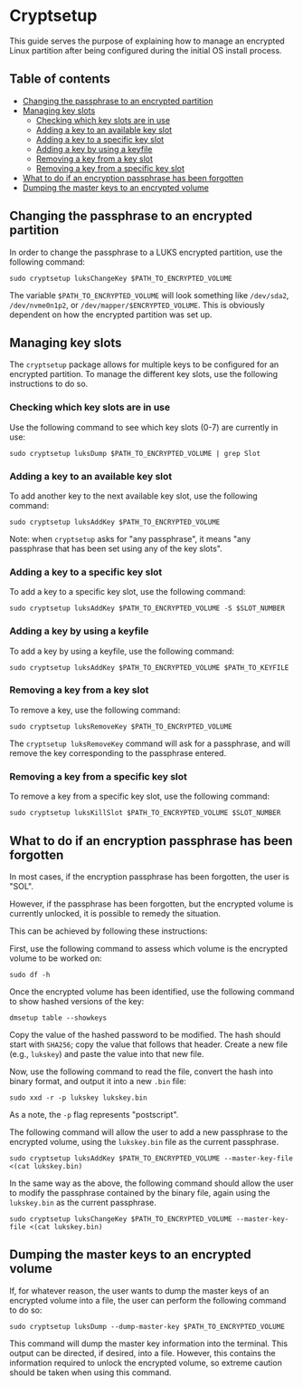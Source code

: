 # Cryptsetup

This guide serves the purpose of explaining how to manage an encrypted Linux partition after being configured during the initial OS install process.

## Table of contents

- [Changing the passphrase to an encrypted partition](#changing-the-passphrase-to-an-encrypted-partition)
- [Managing key slots](#managing-key-slots)
    - [Checking which key slots are in use](#checking-which-key-slots-are-in-use)
    - [Adding a key to an available key slot](#adding-a-key-to-an-available-key-slot)
    - [Adding a key to a specific key slot](#adding-a-key-to-a-specific-key-slot)
    - [Adding a key by using a keyfile](#adding-a-key-by-using-a-keyfile)
    - [Removing a key from a key slot](#removing-a-key-from-a-key-slot)
    - [Removing a key from a specific key slot](#removing-a-key-from-a-specific-key-slot)
- [What to do if an encryption passphrase has been forgotten](#what-to-do-if-an-encryption-passphrase-has-been-forgotten)
- [Dumping the master keys to an encrypted volume](#dumping-the-master-keys-to-an-encrypted-volume)

## Changing the passphrase to an encrypted partition

In order to change the passphrase to a LUKS encrypted partition, use the following command:

```
sudo cryptsetup luksChangeKey $PATH_TO_ENCRYPTED_VOLUME
```

The variable `$PATH_TO_ENCRYPTED_VOLUME` will look something like `/dev/sda2`, `/dev/nvme0n1p2`, or `/dev/mapper/$ENCRYPTED_VOLUME`. This is obviously dependent on how the encrypted partition was set up.

## Managing key slots

The `cryptsetup` package allows for multiple keys to be configured for an encrypted partition. To manage the different key slots, use the following instructions to do so.

### Checking which key slots are in use

Use the following command to see which key slots (0-7) are currently in use:

```
sudo cryptsetup luksDump $PATH_TO_ENCRYPTED_VOLUME | grep Slot
```

### Adding a key to an available key slot

To add another key to the next available key slot, use the following command:

```
sudo cryptsetup luksAddKey $PATH_TO_ENCRYPTED_VOLUME
```

Note: when `cryptsetup` asks for "any passphrase", it means "any passphrase that has been set using any of the key slots".

### Adding a key to a specific key slot

To add a key to a specific key slot, use the following command:

```
sudo cryptsetup luksAddKey $PATH_TO_ENCRYPTED_VOLUME -S $SLOT_NUMBER
```

### Adding a key by using a keyfile

To add a key by using a keyfile, use the following command:

```
sudo cryptsetup luksAddKey $PATH_TO_ENCRYPTED_VOLUME $PATH_TO_KEYFILE
```

### Removing a key from a key slot

To remove a key, use the following command:

```
sudo cryptsetup luksRemoveKey $PATH_TO_ENCRYPTED_VOLUME
```

The `cryptsetup luksRemoveKey` command will ask for a passphrase, and will remove the key corresponding to the passphrase entered.

### Removing a key from a specific key slot

To remove a key from a specific key slot, use the following command:

```
sudo cryptsetup luksKillSlot $PATH_TO_ENCRYPTED_VOLUME $SLOT_NUMBER
```

## What to do if an encryption passphrase has been forgotten

In most cases, if the encryption passphrase has been forgotten, the user is "SOL".

However, if the passphrase has been forgotten, but the encrypted volume is currently unlocked, it is possible to remedy the situation.

This can be achieved by following these instructions:

First, use the following command to assess which volume is the encrypted volume to be worked on:

```
sudo df -h
```

Once the encrypted volume has been identified, use the following command to show hashed versions of the key:

```
dmsetup table --showkeys
```

Copy the value of the hashed password to be modified. The hash should start with `SHA256`; copy the value that follows that header. Create a new file (e.g., `lukskey`) and paste the value into that new file.

Now, use the following command to read the file, convert the hash into binary format, and output it into a new `.bin` file:

```
sudo xxd -r -p lukskey lukskey.bin
```

As a note, the `-p` flag represents "postscript".

The following command will allow the user to add a new passphrase to the encrypted volume, using the `lukskey.bin` file as the current passphrase.

```
sudo cryptsetup luksAddKey $PATH_TO_ENCRYPTED_VOLUME --master-key-file <(cat lukskey.bin)
```

In the same way as the above, the following command should allow the user to modify the passphrase contained by the binary file, again using the `lukskey.bin` as the current passphrase.

```
sudo cryptsetup luksChangeKey $PATH_TO_ENCRYPTED_VOLUME --master-key-file <(cat lukskey.bin)
```

## Dumping the master keys to an encrypted volume

If, for whatever reason, the user wants to dump the master keys of an encrypted volume into a file, the user can perform the following command to do so:

```
sudo cryptsetup luksDump --dump-master-key $PATH_TO_ENCRYPTED_VOLUME
```

This command will dump the master key information into the terminal. This output can be directed, if desired, into a file. However, this contains the information required to unlock the encrypted volume, so extreme caution should be taken when using this command.
